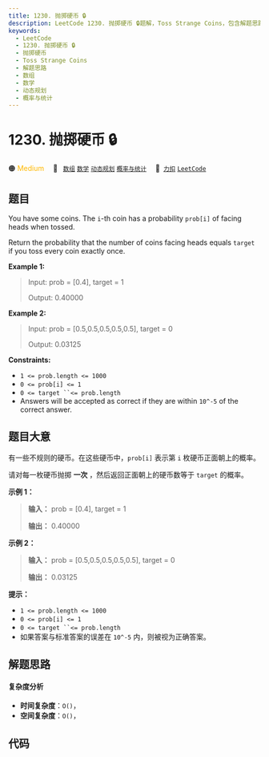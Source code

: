 ```yaml
---
title: 1230. 抛掷硬币 🔒
description: LeetCode 1230. 抛掷硬币 🔒题解，Toss Strange Coins，包含解题思路、复杂度分析以及完整的 JavaScript 代码实现。
keywords:
  - LeetCode
  - 1230. 抛掷硬币 🔒
  - 抛掷硬币
  - Toss Strange Coins
  - 解题思路
  - 数组
  - 数学
  - 动态规划
  - 概率与统计
---
```


# 1230. 抛掷硬币 🔒

🟠 <font color=#ffb800>Medium</font>&emsp; 🔖&ensp; [`数组`](/tag/array.md) [`数学`](/tag/math.md) [`动态规划`](/tag/dynamic-programming.md) [`概率与统计`](/tag/probability-and-statistics.md)&emsp; 🔗&ensp;[`力扣`](https://leetcode.cn/problems/toss-strange-coins) [`LeetCode`](https://leetcode.com/problems/toss-strange-coins)

## 题目

You have some coins.  The `i`-th coin has a probability `prob[i]` of facing
heads when tossed.

Return the probability that the number of coins facing heads equals `target`
if you toss every coin exactly once.



**Example 1:**

> Input: prob = [0.4], target = 1
> 
> Output: 0.40000

**Example 2:**

> Input: prob = [0.5,0.5,0.5,0.5,0.5], target = 0
> 
> Output: 0.03125

**Constraints:**

  * `1 <= prob.length <= 1000`
  * `0 <= prob[i] <= 1`
  * `0 <= target ``<= prob.length`
  * Answers will be accepted as correct if they are within `10^-5` of the correct answer.


## 题目大意

有一些不规则的硬币。在这些硬币中，`prob[i]` 表示第 `i` 枚硬币正面朝上的概率。

请对每一枚硬币抛掷 **一次** ，然后返回正面朝上的硬币数等于 `target` 的概率。



**示例 1：**

> 
> 
> 
> 
> 
> **输入：** prob = [0.4], target = 1
> 
> **输出：** 0.40000
> 
> 

**示例 2：**

> 
> 
> 
> 
> 
> **输入：** prob = [0.5,0.5,0.5,0.5,0.5], target = 0
> 
> **输出：** 0.03125
> 
> 



**提示：**

  * `1 <= prob.length <= 1000`
  * `0 <= prob[i] <= 1`
  * `0 <= target ``<= prob.length`
  * 如果答案与标准答案的误差在 `10^-5` 内，则被视为正确答案。


## 解题思路

#### 复杂度分析

- **时间复杂度**：`O()`，
- **空间复杂度**：`O()`，

## 代码

```javascript

```